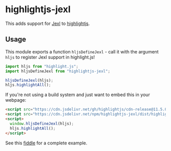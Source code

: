 # highlightjs-jexl

This adds support for [Jexl](https://github.com/TomFrost/Jexl) to [highlightjs](https://highlightjs.org/).

## Usage

This module exports a function `hljsDefineJexl` - call it with the argument `hljs` to register Jexl support in highlight.js!

```javascript
import hljs from "highlight.js";
import hljsDefineJexl from "highlightjs-jexl";

hljsDefineJexl(hljs);
hljs.highlightAll();
```

If you're not using a build system and just want to embed this in your webpage:

```html
<script src="https://cdn.jsdelivr.net/gh/highlightjs/cdn-release@11.5.0/build/highlight.min.js"></script>
<script src="https://cdn.jsdelivr.net/npm/highlightjs-jexl/dist/highlightjs-jexl.min.js"></script>
<script>
  window.hljsDefineJexl(hljs);
  hljs.highlightAll();
</script>
```

See this [fiddle](https://jsfiddle.net/czosel/vmpLkrjc/2/) for a complete example.
